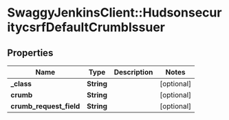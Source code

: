 # SwaggyJenkinsClient::HudsonsecuritycsrfDefaultCrumbIssuer

## Properties
Name | Type | Description | Notes
------------ | ------------- | ------------- | -------------
**_class** | **String** |  | [optional] 
**crumb** | **String** |  | [optional] 
**crumb_request_field** | **String** |  | [optional] 


